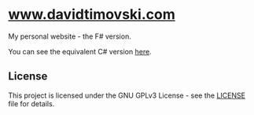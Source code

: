 # www.davidtimovski.com

My personal website - the F# version.

You can see the equivalent C# version [here](https://github.com/davidtimovski/website-csharp).

## License

This project is licensed under the GNU GPLv3 License - see the [LICENSE](LICENSE) file for details.